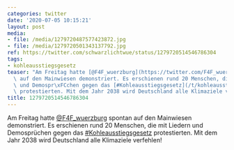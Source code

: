```yaml
---
categories: twitter
date: '2020-07-05 10:15:21'
layout: post
media:
- file: /media/1279720487577423872.jpg
- file: /media/1279720501343137792.jpg
ref: https://twitter.com/schwarzlichtwue/status/1279720514546786304
tags:
- kohleausstiegsgesetz
teaser: "Am Freitag hatte [@F4F_wuerzburg](https://twitter.com/F4F_wuerzburg) spontan\
  \ auf den Mainwiesen demonstriert. Es erschienen rund 20 Menschen, die mit Liedern\
  \ und Demospr\xFCchen gegen das [#Kohleausstiegsgesetz](/t/kohleausstiegsgesetz)\
  \ protestierten. Mit dem Jahr 2038 wird Deutschland alle Klimaziele verfehlen! "
title: 1279720514546786304
---
```

Am Freitag hatte [@F4F_wuerzburg](https://twitter.com/F4F_wuerzburg) spontan auf den Mainwiesen demonstriert. Es erschienen rund 20 Menschen, die mit Liedern und Demosprüchen gegen das [#Kohleausstiegsgesetz](/t/kohleausstiegsgesetz) protestierten. Mit dem Jahr 2038 wird Deutschland alle Klimaziele verfehlen! 